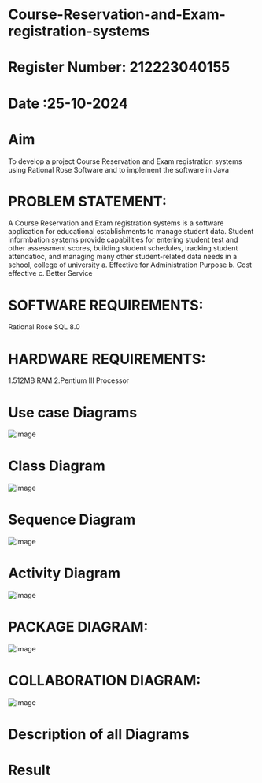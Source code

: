 # Course-Reservation-and-Exam-registration-systems
# Register Number: 212223040155
# Date :25-10-2024
# Aim
To develop a project Course Reservation and Exam registration systems using Rational Rose Software and to implement the software in Java
# PROBLEM STATEMENT:
A Course Reservation and Exam registration systems is a software application for educational establishments to manage student data. Student informbation systems provide capabilities for entering student test and other assessment scores, building student schedules, tracking student attendatioc, and managing many other student-related data needs in a school, college of university
a. Effective for Administration Purpose
b. Cost effective
c. Better Service
# SOFTWARE REQUIREMENTS:
  Rational Rose
  SQL 8.0
# HARDWARE REQUIREMENTS:
  1.512MB RAM
  2.Pentium III Processor

# Use case Diagrams
![image](https://github.com/user-attachments/assets/2cbd672d-6d12-45e3-9490-3303c3d104e8)

# Class Diagram
![image](https://github.com/user-attachments/assets/9e550bda-4706-4768-86d5-e5d3aad10d0c)



# Sequence Diagram
![image](https://github.com/user-attachments/assets/db56a507-adca-47c0-9939-17bfce7a416b)




# Activity Diagram


![image](https://github.com/user-attachments/assets/82e5354e-c140-4931-bd01-82d6dd865365)

# PACKAGE DIAGRAM:

![image](https://github.com/user-attachments/assets/db08f313-63f2-4dd3-9108-bf2565d466ff)
# COLLABORATION DIAGRAM:

![image](https://github.com/user-attachments/assets/bfb8b716-8184-44bf-a7b8-0372c5328b6e)



#  Description of all Diagrams 




# Result
